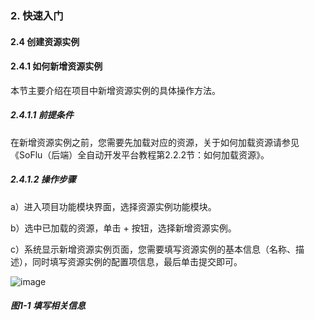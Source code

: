 ### 2. 快速入门 

#### 2.4 创建资源实例

#### 2.4.1 如何新增资源实例

本节主要介绍在项目中新增资源实例的具体操作方法。

##### 2.4.1.1 前提条件

在新增资源实例之前，您需要先加载对应的资源，关于如何加载资源请参见《SoFlu（后端）全自动开发平台教程第2.2.2节：如何加载资源》。

##### 2.4.1.2 操作步骤

a）进入项目功能模块界面，选择资源实例功能模块。

b）选中已加载的资源，单击 + 按钮，选择新增资源实例。

c）系统显示新增资源实例页面，您需要填写资源实例的基本信息（名称、描述），同时填写资源实例的配置项信息，最后单击提交即可。

![image](https://user-images.githubusercontent.com/79617492/194819933-f168d8da-1fa4-4493-9cb9-721274f0a9f6.png)

##### 图1-1 填写相关信息
